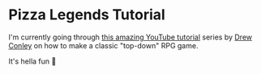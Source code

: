 # Pizza Legends Tutorial

I'm currently going through [this amazing YouTube tutorial](https://www.youtube.com/playlist?list=PLcjhmZ8oLT0r9dSiIK6RB_PuBWlG1KSq_) series by [Drew Conley](https://www.youtube.com/c/DrewConley) on how to make a classic "top-down" RPG game.

It's hella fun 💪
